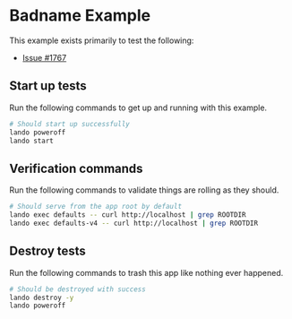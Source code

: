 # Badname Example

This example exists primarily to test the following:

* [Issue #1767](https://github.com/lando/lando/issues/1767)

## Start up tests

Run the following commands to get up and running with this example.

```bash
# Should start up successfully
lando poweroff
lando start
```

## Verification commands

Run the following commands to validate things are rolling as they should.

```bash
# Should serve from the app root by default
lando exec defaults -- curl http://localhost | grep ROOTDIR
lando exec defaults-v4 -- curl http://localhost | grep ROOTDIR
```

## Destroy tests

Run the following commands to trash this app like nothing ever happened.

```bash
# Should be destroyed with success
lando destroy -y
lando poweroff
```
